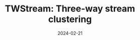 ---
title: "TWStream: Three-way stream clustering"
collection: publications
permalink: /publication/paper-11_2024-02-21
date: 2024-02-21
venue: 'IEEE Transactions on Fuzzy Systems'
link: 'https://ieeexplore.ieee.org/abstract/document/10463125'
paperurl: '/files/paper-11_2024-02-21/paper.pdf'
code: '/files/paper-11_2024-02-21/cite.bib'
github: 'https://github.com/Du-Team/TWStream'
citation: 'Jiarui Sun, Mingjing Du<sup>*</sup>, Zhenkang Lew, Yongquan Dong. &quot;TWStream: Three-way stream clustering.&quot; <i>IEEE Transactions on Fuzzy Systems</i>, vol. 32, no. 9, pp. 4927-4939, Sept. 2024, doi: 10.1109/TFUZZ.2024.3369716. '
---